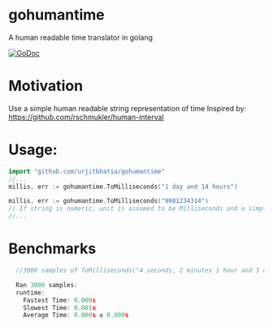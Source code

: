 # gohumantime
A human readable time translator in golang

[![GoDoc](https://godoc.org/github.com/urjitbhatia/gohumantime?status.svg)](https://godoc.org/github.com/urjitbhatia/gohumantime)

# Motivation
Use a simple human readable string representation of time
Inspired by: https://github.com/rschmukler/human-interval

# Usage:

```go
import "github.com/urjitbhatia/gohumantime"
//...
millis, err := gohumantime.ToMilliseconds("1 day and 14 hours")

millis, err := gohumantime.ToMilliseconds("9981234314")
// If string is numeric, unit is assumed to be Milliseconds and a simple atoi conversion is returned.
//...
```

# Benchmarks
```go
  //3000 samples of ToMilliseconds("4 seconds, 2 minutes 1 hour and 3 days and 10weeks, 1 month and 1 year"):

  Ran 3000 samples:
  runtime:
    Fastest Time: 0.000s
    Slowest Time: 0.001s
    Average Time: 0.000s ± 0.000s
```
